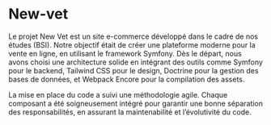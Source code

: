 # New-vet

Le projet New Vet est un site e-commerce développé dans le cadre de nos études (BSI). 
Notre objectif était de créer une plateforme moderne pour la vente en ligne, en utilisant le framework Symfony. 
Dès le départ, nous avons choisi une architecture solide en intégrant des outils comme Symfony pour le backend, 
Tailwind CSS pour le design, Doctrine pour la gestion des bases de données, et Webpack Encore pour la compilation des assets.

La mise en place du code a suivi une méthodologie agile. Chaque composant a été soigneusement intégré pour garantir une bonne 
séparation des responsabilités, en assurant la maintenabilité et l’évolutivité du code.
